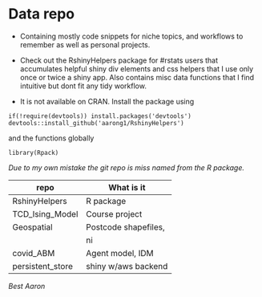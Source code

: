 Data repo 
==========
- Containing mostly code snippets for niche topics, and workflows to remember as well as personal projects.

- Check out the RshinyHelpers package for #rstats users that accumulates helpful shiny div elements and css helpers that 
I use only once or twice a shiny app.  Also contains misc data functions that I find intuitive but dont fit any tidy workflow.

- It is not available on CRAN. Install the package using

`if(!require(devtools)) install.packages('devtools')
devtools::install_github('aarong1/RshinyHelpers')`

and the functions globally

`library(Rpack)`



*Due to my own mistake the git repo is miss named from the R package.*

repo            | What is it
-------------   | -------------
RshinyHelpers   | R package
TCD_Ising_Model | Course project
Geospatial      | Postcode shapefiles, 
                |   ni
covid_ABM       | Agent model, IDM
persistent_store| shiny w/aws backend


_Best Aaron_
